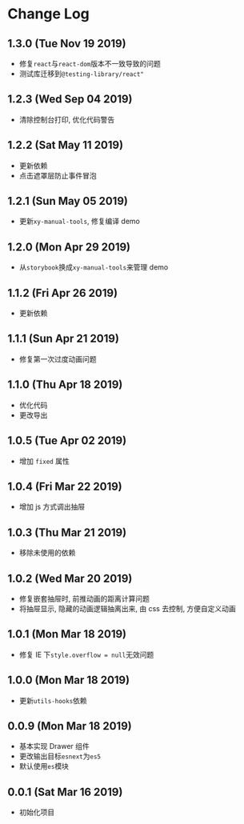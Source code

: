 # Change Log

## 1.3.0 (Tue Nov 19 2019)

-   修复`react`与`react-dom`版本不一致导致的问题
-   测试库迁移到`@testing-library/react"`

## 1.2.3 (Wed Sep 04 2019)

-   清除控制台打印, 优化代码警告

## 1.2.2 (Sat May 11 2019)

-   更新依赖
-   点击遮罩层防止事件冒泡

## 1.2.1 (Sun May 05 2019)

-   更新`xy-manual-tools`, 修复编译 demo

## 1.2.0 (Mon Apr 29 2019)

-   从`storybook`换成`xy-manual-tools`来管理 demo

## 1.1.2 (Fri Apr 26 2019)

-   更新依赖

## 1.1.1 (Sun Apr 21 2019)

-   修复第一次过度动画问题

## 1.1.0 (Thu Apr 18 2019)

-   优化代码
-   更改导出

## 1.0.5 (Tue Apr 02 2019)

-   增加 `fixed` 属性

## 1.0.4 (Fri Mar 22 2019)

-   增加 js 方式调出抽屉

## 1.0.3 (Thu Mar 21 2019)

-   移除未使用的依赖

## 1.0.2 (Wed Mar 20 2019)

-   修复嵌套抽屉时, 前推动画的距离计算问题
-   将抽屉显示, 隐藏的动画逻辑抽离出来, 由 css 去控制, 方便自定义动画

## 1.0.1 (Mon Mar 18 2019)

-   修复 IE 下`style.overflow = null`无效问题

## 1.0.0 (Mon Mar 18 2019)

-   更新`utils-hooks`依赖

## 0.0.9 (Mon Mar 18 2019)

-   基本实现 Drawer 组件
-   更改输出目标`esnext`为`es5`
-   默认使用`es`模块

## 0.0.1 (Sat Mar 16 2019)

-   初始化项目
